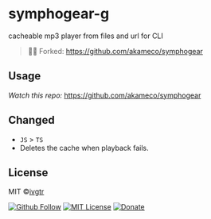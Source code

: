 # symphogear-g

cacheable mp3 player from files and url for CLI

> 📌✨ Forked: https://github.com/akameco/symphogear

## Usage

_Watch this repo:_ https://github.com/akameco/symphogear

## Changed

- `JS` > `TS`
- Deletes the cache when playback fails.

## License

MIT ©[ivgtr](https://github.com/ivgtr)

[![Github Follow](https://img.shields.io/github/followers/ivgtr?style=social)](https://github.com/ivgtr) [![MIT License](http://img.shields.io/badge/license-MIT-blue.svg?style=flat)](LICENSE) [![Donate](https://img.shields.io/badge/%EF%BC%84-support-green.svg?style=flat-square)](https://www.buymeacoffee.com/ivgtr)
